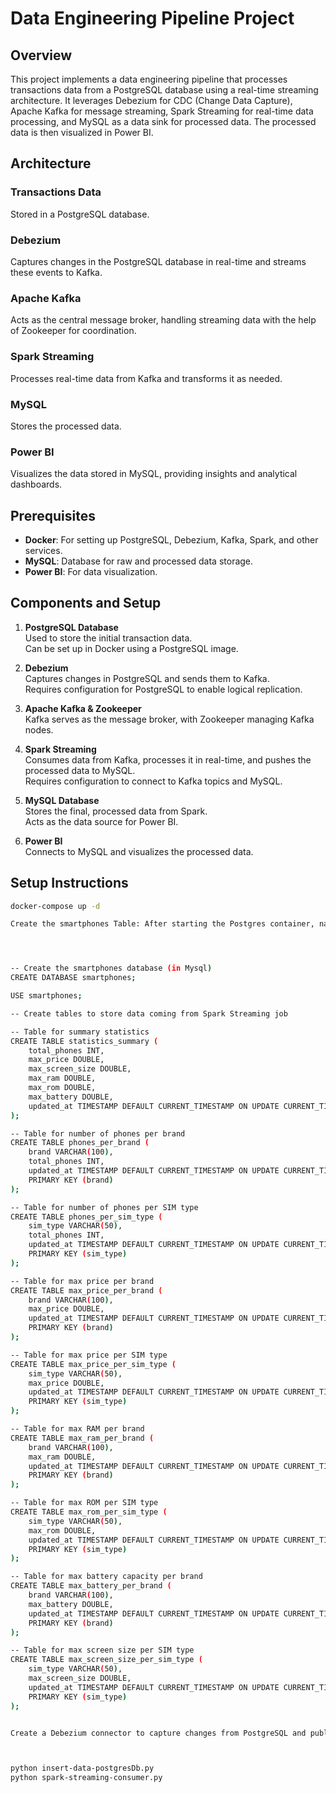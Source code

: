 # Data Engineering Pipeline Project

## Overview

This project implements a data engineering pipeline that processes transactions data from a PostgreSQL database using a real-time streaming architecture. It leverages Debezium for CDC (Change Data Capture), Apache Kafka for message streaming, Spark Streaming for real-time data processing, and MySQL as a data sink for processed data. The processed data is then visualized in Power BI.

## Architecture

### Transactions Data
Stored in a PostgreSQL database.

### Debezium
Captures changes in the PostgreSQL database in real-time and streams these events to Kafka.

### Apache Kafka
Acts as the central message broker, handling streaming data with the help of Zookeeper for coordination.

### Spark Streaming
Processes real-time data from Kafka and transforms it as needed.

### MySQL
Stores the processed data.

### Power BI
Visualizes the data stored in MySQL, providing insights and analytical dashboards.

## Prerequisites

- **Docker**: For setting up PostgreSQL, Debezium, Kafka, Spark, and other services.
- **MySQL**: Database for raw and processed data storage.
- **Power BI**: For data visualization.

## Components and Setup

1. **PostgreSQL Database**  
   Used to store the initial transaction data.  
   Can be set up in Docker using a PostgreSQL image.

2. **Debezium**  
   Captures changes in PostgreSQL and sends them to Kafka.  
   Requires configuration for PostgreSQL to enable logical replication.

3. **Apache Kafka & Zookeeper**  
   Kafka serves as the message broker, with Zookeeper managing Kafka nodes.

4. **Spark Streaming**  
   Consumes data from Kafka, processes it in real-time, and pushes the processed data to MySQL.  
   Requires configuration to connect to Kafka topics and MySQL.

5. **MySQL Database**  
   Stores the final, processed data from Spark.  
   Acts as the data source for Power BI.

6. **Power BI**  
   Connects to MySQL and visualizes the processed data.

## Setup Instructions

```bash
docker-compose up -d

Create the smartphones Table: After starting the Postgres container, navigate into it and create the smartphones table




-- Create the smartphones database (in Mysql)
CREATE DATABASE smartphones;

USE smartphones;

-- Create tables to store data coming from Spark Streaming job

-- Table for summary statistics
CREATE TABLE statistics_summary (
    total_phones INT,
    max_price DOUBLE,
    max_screen_size DOUBLE,
    max_ram DOUBLE,
    max_rom DOUBLE,
    max_battery DOUBLE,
    updated_at TIMESTAMP DEFAULT CURRENT_TIMESTAMP ON UPDATE CURRENT_TIMESTAMP
);

-- Table for number of phones per brand
CREATE TABLE phones_per_brand (
    brand VARCHAR(100),
    total_phones INT,
    updated_at TIMESTAMP DEFAULT CURRENT_TIMESTAMP ON UPDATE CURRENT_TIMESTAMP,
    PRIMARY KEY (brand)
);

-- Table for number of phones per SIM type
CREATE TABLE phones_per_sim_type (
    sim_type VARCHAR(50),
    total_phones INT,
    updated_at TIMESTAMP DEFAULT CURRENT_TIMESTAMP ON UPDATE CURRENT_TIMESTAMP,
    PRIMARY KEY (sim_type)
);

-- Table for max price per brand
CREATE TABLE max_price_per_brand (
    brand VARCHAR(100),
    max_price DOUBLE,
    updated_at TIMESTAMP DEFAULT CURRENT_TIMESTAMP ON UPDATE CURRENT_TIMESTAMP,
    PRIMARY KEY (brand)
);

-- Table for max price per SIM type
CREATE TABLE max_price_per_sim_type (
    sim_type VARCHAR(50),
    max_price DOUBLE,
    updated_at TIMESTAMP DEFAULT CURRENT_TIMESTAMP ON UPDATE CURRENT_TIMESTAMP,
    PRIMARY KEY (sim_type)
);

-- Table for max RAM per brand
CREATE TABLE max_ram_per_brand (
    brand VARCHAR(100),
    max_ram DOUBLE,
    updated_at TIMESTAMP DEFAULT CURRENT_TIMESTAMP ON UPDATE CURRENT_TIMESTAMP,
    PRIMARY KEY (brand)
);

-- Table for max ROM per SIM type
CREATE TABLE max_rom_per_sim_type (
    sim_type VARCHAR(50),
    max_rom DOUBLE,
    updated_at TIMESTAMP DEFAULT CURRENT_TIMESTAMP ON UPDATE CURRENT_TIMESTAMP,
    PRIMARY KEY (sim_type)
);

-- Table for max battery capacity per brand
CREATE TABLE max_battery_per_brand (
    brand VARCHAR(100),
    max_battery DOUBLE,
    updated_at TIMESTAMP DEFAULT CURRENT_TIMESTAMP ON UPDATE CURRENT_TIMESTAMP,
    PRIMARY KEY (brand)
);

-- Table for max screen size per SIM type
CREATE TABLE max_screen_size_per_sim_type (
    sim_type VARCHAR(50),
    max_screen_size DOUBLE,
    updated_at TIMESTAMP DEFAULT CURRENT_TIMESTAMP ON UPDATE CURRENT_TIMESTAMP,
    PRIMARY KEY (sim_type)
);


Create a Debezium connector to capture changes from PostgreSQL and publish to Kafka. You can do this via the Debezium UI at localhost:8080



python insert-data-postgresDb.py
python spark-streaming-consumer.py  
